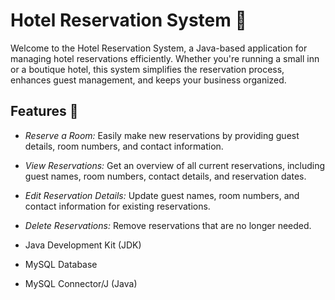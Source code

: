 # Hotel Reservation System 🏨

Welcome to the Hotel Reservation System, a Java-based application for managing hotel reservations efficiently. Whether you're running a small inn or a boutique hotel, this system simplifies the reservation process, enhances guest management, and keeps your business organized.

## Features 🌟

- *Reserve a Room:* Easily make new reservations by providing guest details, room numbers, and contact information.

- *View Reservations:* Get an overview of all current reservations, including guest names, room numbers, contact details, and reservation dates.

- *Edit Reservation Details:* Update guest names, room numbers, and contact information for existing reservations.

- *Delete Reservations:* Remove reservations that are no longer needed.



- Java Development Kit (JDK)
- MySQL Database
- MySQL Connector/J (Java)
